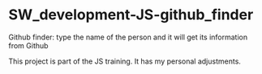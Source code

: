 # SW_development-JS-github_finder
Github finder: type the name of the person and it will get its information from Github

This project is part of the JS training. It has my personal adjustments.
